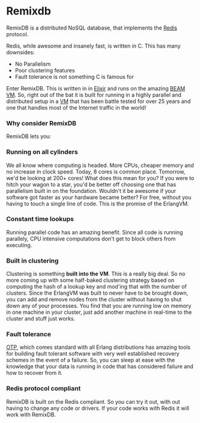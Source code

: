 Remixdb
=======
RemixDB is a distributed NoSQL database, that implements the [Redis](http://redis.io) protocol.

Redis, while awesome and insanely fast, is written in C. This has many downsides:

- No Parallelism
- Poor clustering features
- Fault tolerance is not something C is famous for

Enter RemixDB. This is written in in [Elixir](http://elixir-lang.org/) and runs on the amazing [BEAM VM](https://erlangcentral.org/tag/beam/). So, right out of the bat it is built for running in a highly parallel and distributed setup in a [VM](http://www.erlang.org/) that has been battle tested for over 25 years and one that handles most of the Internet traffic in the world!

### Why consider RemixDB
RemixDB lets you:

### Running on all cylinders
We all know where computing is headed. More CPUs, cheaper memory and no increase in clock speed. Today, 8 cores is common place. Tomorrow, we'd be looking at 200+ cores! What does this mean for you? If you were to hitch your wagon to a star, you'd be better off choosing one that has parallelism built in on the foundation. Wouldn't it be awesome if your software got faster as your hardware became better? For free, without you having to touch a single line of code. This is the promise of the ErlangVM.

### Constant time lookups
Running parallel code has an amazing benefit. Since all code is running parallely, CPU intensive computations don't get to block others from executing.

### Built in clustering
Clustering is something **built into the VM**. This is a really big deal. So no more coming up with some half-baked clustering strategy based on computing the hash of a lookup key and mod'ing that with the number of clusters. Since the ErlangVM was built to never have to be brought down, you can add and remove nodes from the cluster without having to shut down any of your processes. You find that you are running low on memory in one machine in your cluster, just add another machine in real-time to the cluster and stuff just works.

### Fault tolerance
[OTP](https://en.wikipedia.org/wiki/Open_Telecom_Platform), which comes standard with all Erlang distributions has amazing tools for building fault tolerant software with very well established recovery schemes in the event of a failure. So, you can sleep at ease with the knowledge that your data is running in code that has considered failure and how to recover from it.

### Redis protocol compliant
RemixDB is built on the Redis compliant. So you can try it out, with out having to change any code or drivers. If your code works with Redis it will work with RemixDB.
